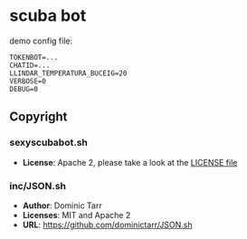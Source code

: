 # scuba bot

demo config file:

```
TOKENBOT=...
CHATID=...
LLINDAR_TEMPERATURA_BUCEIG=20
VERBOSE=0
DEBUG=0
```

## Copyright

### sexyscubabot.sh

* **License**: Apache 2, please take a look at the [LICENSE file](https://github.com/jordiprats/telegram-buceig/blob/master/LICENSE)

### inc/JSON.sh

* **Author**: Dominic Tarr
* **Licenses**: MIT and Apache 2 
* **URL**: https://github.com/dominictarr/JSON.sh
